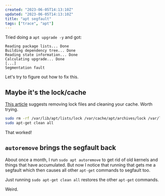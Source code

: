 ```yaml
---
created: "2023-06-05T14:13:10Z"
updated: "2023-06-05T14:13:10Z"
title: "apt segfault"
tags: ["trace", "apt"]
---
```


Tried doing a `apt upgrade -y` and got:

```text
Reading package lists... Done
Building dependency tree... Done
Reading state information... Done
Calculating upgrade... Done
[...]
Segmentation fault
```

Let's try to figure out how to fix this.

## Maybe it's the lock/cache

[This article](https://blog.opstree.com/2019/04/02/resolving-segmentation-fault-core-dumped-in-ubuntu/) suggests removing lock files and cleaning your cache. Worth trying.

```bash
sudo rm -rf /var/lib/apt/lists/lock /var/cache/apt/archives/lock /var/lib/dpkg/lock
sudo apt-get clean all
```

That worked!

## `autoremove` brings the segfault back

About once a month, I run `sudo apt autoremove` to get rid of old kernels and things that have accumulated. But now I notice that running that gets me a segfault which then causes all other `apt-get` commands to segfault too.

Just running `sudo apt-get clean all` restores the other `apt-get` commands.

Weird.
